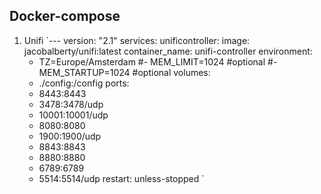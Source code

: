 ## Docker-compose
1. Unifi
`---
version: "2.1"
services:
  unificontroller:
    image: jacobalberty/unifi:latest
    container_name: unifi-controller
    environment:
      - TZ=Europe/Amsterdam
     #- MEM_LIMIT=1024 #optional
     #- MEM_STARTUP=1024 #optional
    volumes:
      - ./config:/config
    ports:
      - 8443:8443
      - 3478:3478/udp
      - 10001:10001/udp
      - 8080:8080
      - 1900:1900/udp
      - 8843:8843
      - 8880:8880
      - 6789:6789
      - 5514:5514/udp
    restart: unless-stopped
`

